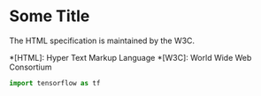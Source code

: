 # Some Title
The HTML specification is maintained by the W3C.

*[HTML]: Hyper Text Markup Language
*[W3C]: World Wide Web Consortium

``` python
import tensorflow as tf
```
